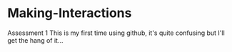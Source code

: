 # Making-Interactions
Assessment 1
This is my first time using github, it's quite confusing but I'll get the hang of it...
